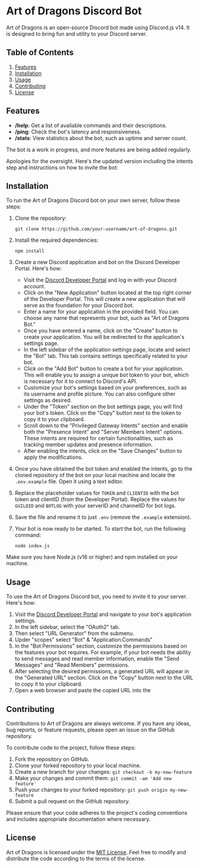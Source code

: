 # Art of Dragons Discord Bot

Art of Dragons is an open-source Discord bot made using Discord.js v14. It is designed to bring fun and utility to your Discord server.

## Table of Contents

1. [Features](#features)
2. [Installation](#installation)
3. [Usage](#usage)
4. [Contributing](#contributing)
5. [License](#license)

## Features

- **/help**: Get a list of available commands and their descriptions.
- **/ping**: Check the bot's latency and responsiveness.
- **/stats**: View statistics about the bot, such as uptime and server count.

The bot is a work in progress, and more features are being added regularly.

Apologies for the oversight. Here's the updated version including the intents step and instructions on how to invite the bot:

## Installation

To run the Art of Dragons Discord bot on your own server, follow these steps:

1. Clone the repository:

    ```
    git clone https://github.com/your-username/art-of-dragons.git
    ```

2. Install the required dependencies:

    ```
    npm install
    ```

3. Create a new Discord application and bot on the Discord Developer Portal. Here's how:

   - Visit the [Discord Developer Portal](https://discord.com/developers) and log in with your Discord account.
   - Click on the "New Application" button located at the top right corner of the Developer Portal. This will create a new application that will serve as the foundation for your Discord bot.
   - Enter a name for your application in the provided field. You can choose any name that represents your bot, such as "Art of Dragons Bot."
   - Once you have entered a name, click on the "Create" button to create your application. You will be redirected to the application's settings page.
   - In the left sidebar of the application settings page, locate and select the "Bot" tab. This tab contains settings specifically related to your bot.
   - Click on the "Add Bot" button to create a bot for your application. This will enable you to assign a unique bot token to your bot, which is necessary for it to connect to Discord's API.
   - Customize your bot's settings based on your preferences, such as its username and profile picture. You can also configure other settings as desired.
   - Under the "Token" section on the bot settings page, you will find your bot's token. Click on the "Copy" button next to the token to copy it to your clipboard.
   - Scroll down to the "Privileged Gateway Intents" section and enable both the "Presence Intent" and "Server Members Intent" options. These intents are required for certain functionalities, such as tracking member updates and presence information.
   - After enabling the intents, click on the "Save Changes" button to apply the modifications.

4. Once you have obtained the bot token and enabled the intents, go to the cloned repository of the bot on your local machine and locate the `.env.example` file. Open it using a text editor.

5. Replace the placeholder values for `TOKEN` and `CLIENTID` with the bot token and clientID (from the Developer Portal). Replace the values for `GUILDID` and `BOTLOG` with your serverID and channelID for bot logs.

6. Save the file and rename it to just `.env` (remove the `.example` extension).

7. Your bot is now ready to be started. To start the bot, run the following command:

    ```
    node index.js
    ```

Make sure you have Node.js (v16 or higher) and npm installed on your machine.

## Usage

To use the Art of Dragons Discord bot, you need to invite it to your server. Here's how:

1. Visit the [Discord Developer Portal](https://discord.com/developers) and navigate to your bot's application settings.
2. In the left sidebar, select the "OAuth2" tab.
3. Then select "URL Generator" from the submenu.
4. Upder "scopes" select "Bot" & "Application.Commands"
4. In the "Bot Permissions" section, customize the permissions based on the features your bot requires. For example, if your bot needs the ability to send messages and read member information, enable the "Send Messages" and "Read Members" permissions.
5. After selecting the desired permissions, a generated URL will appear in the "Generated URL" section. Click on the "Copy" button next to the URL to copy it to your clipboard.
6. Open a web browser and paste the copied URL into the

## Contributing

Contributions to Art of Dragons are always welcome. If you have any ideas, bug reports, or feature requests, please open an issue on the GitHub repository.

To contribute code to the project, follow these steps:

1. Fork the repository on GitHub.
2. Clone your forked repository to your local machine.
3. Create a new branch for your changes: `git checkout -b my-new-feature`
4. Make your changes and commit them: `git commit -am 'Add new feature'`
5. Push your changes to your forked repository: `git push origin my-new-feature`
6. Submit a pull request on the GitHub repository.

Please ensure that your code adheres to the project's coding conventions and includes appropriate documentation where necessary.

## License

Art of Dragons is licensed under the [MIT License](LICENSE). Feel free to modify and distribute the code according to the terms of the license.